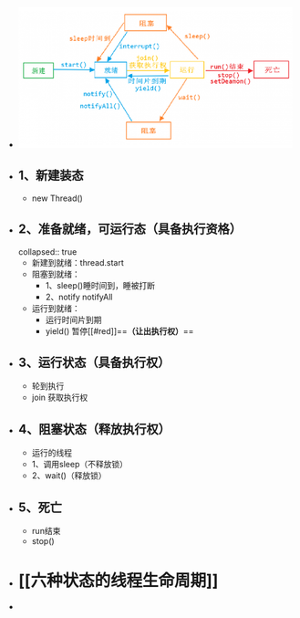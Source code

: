 - ![image.png](../assets/image_1689997047361_0.png)
- ## 1、新建装态
	- new Thread()
- ## 2、准备就绪，可运行态（具备执行资格）
  collapsed:: true
	- 新建到就绪：thread.start
	- 阻塞到就绪：
		- 1、sleep()睡时间到，睡被打断
		- 2、notify notifyAll
	- 运行到就绪：
		- 运行时间片到期
		- yield() 暂停[[#red]]==**（让出执行权）**==
- ## 3、运行状态（具备执行权）
	- 轮到执行
	- join 获取执行权
- ## 4、阻塞状态（释放执行权）
	- 运行的线程
	- 1、调用sleep（不释放锁）
	- 2、wait()（释放锁）
- ## 5、死亡
	- run结束
	- stop()
- # [[六种状态的线程生命周期]]
-